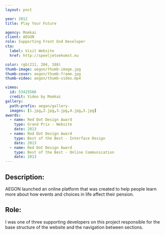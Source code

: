 ```yaml
---
layout: post

year: 2012
title: Play Your Future

agency: Momkai
client: AEGON
role: Supporting Front End Developer
cta:
  label: Visit Website
  href: http://speeljetoekomst.nu

color: rgb(211, 204, 188)
thumb-image: aegon/thumb-image.jpg
thumb-cover: aegon/thumb-frame.jpg
thumb-video: aegon/thumb-video.mp4

vimeo:
  id: 53425566
  credit: Video by Momkai
gallery:
  path-prefix: aegon/gallery-
  images: [1.jpg,2.jpg,3.jpg,4.jpg,5.jpg]
awards:
  - name: Red Dot Design Award
    type: Grand Prix - Website
    date: 2013
  - name: Red Dot Design Award
    type: Best of the Best - Interface Design
    date: 2013
  - name: Red Dot Design Award
    type: Best of the Best - Online Communication
    date: 2013
---
```

Description:
------------
AEGON launched an online platform that was created to help people learn more about how events and choices in life affect their pension.

Role:
-----
I was one of three supporting developers on this project responsible for the base structure of the website and the navigation between sections.